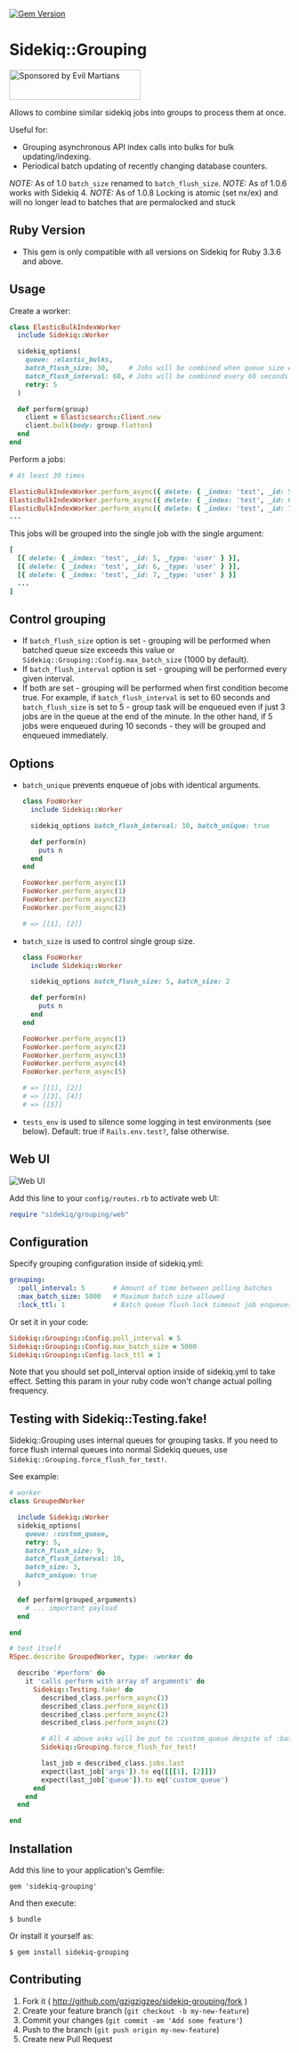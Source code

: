 [![Gem Version](https://badge.fury.io/rb/sidekiq-grouping.svg)](https://rubygems.org/gems/sidekiq-grouping)

# Sidekiq::Grouping

<a href="https://evilmartians.com/?utm_source=sidekiq-grouping-gem">
<img src="https://evilmartians.com/badges/sponsored-by-evil-martians.svg" alt="Sponsored by Evil Martians" width="236" height="54">
</a>

Allows to combine similar sidekiq jobs into groups to process them at once.

Useful for:
* Grouping asynchronous API index calls into bulks for bulk updating/indexing.
* Periodical batch updating of recently changing database counters.

*NOTE:* As of 1.0 `batch_size` renamed to `batch_flush_size`.
*NOTE:* As of 1.0.6 works with Sidekiq 4.
*NOTE:* As of 1.0.8 Locking is atomic (set nx/ex) and will no longer lead to batches that are permalocked and stuck

## Ruby Version
- This gem is only compatible with all versions on Sidekiq for Ruby 3.3.6 and above.

## Usage

Create a worker:

```ruby
class ElasticBulkIndexWorker
  include Sidekiq::Worker

  sidekiq_options(
    queue: :elastic_bulks,
    batch_flush_size: 30,     # Jobs will be combined when queue size exceeds 30
    batch_flush_interval: 60, # Jobs will be combined every 60 seconds
    retry: 5
  )

  def perform(group)
    client = Elasticsearch::Client.new
    client.bulk(body: group.flatten)
  end
end
```

Perform a jobs:

```ruby
# At least 30 times

ElasticBulkIndexWorker.perform_async({ delete: { _index: 'test', _id: 5, _type: 'user' } })
ElasticBulkIndexWorker.perform_async({ delete: { _index: 'test', _id: 6, _type: 'user' } })
ElasticBulkIndexWorker.perform_async({ delete: { _index: 'test', _id: 7, _type: 'user' } })
...
```

This jobs will be grouped into the single job with the single argument:

```ruby
[
  [{ delete: { _index: 'test', _id: 5, _type: 'user' } }],
  [{ delete: { _index: 'test', _id: 6, _type: 'user' } }],
  [{ delete: { _index: 'test', _id: 7, _type: 'user' } }]
  ...
]
```

## Control grouping

- If `batch_flush_size` option is set - grouping will be performed when batched queue size exceeds this value or `Sidekiq::Grouping::Config.max_batch_size` (1000 by default).
- If `batch_flush_interval` option is set - grouping will be performed every given interval.
- If both are set - grouping will be performed when first condition become true. For example, if `batch_flush_interval` is set to 60 seconds and `batch_flush_size` is set to 5 - group task will be enqueued even if just 3 jobs are in the queue at the end of the minute. In the other hand, if 5 jobs were enqueued during 10 seconds - they will be grouped and enqueued immediately.

## Options

- `batch_unique` prevents enqueue of jobs with identical arguments.

  ```ruby
  class FooWorker
    include Sidekiq::Worker

    sidekiq_options batch_flush_interval: 10, batch_unique: true

    def perform(n)
      puts n
    end
  end

  FooWorker.perform_async(1)
  FooWorker.perform_async(1)
  FooWorker.perform_async(2)
  FooWorker.perform_async(2)

  # => [[1], [2]]
  ```

- `batch_size` is used to control single group size.

  ```ruby
  class FooWorker
    include Sidekiq::Worker

    sidekiq_options batch_flush_size: 5, batch_size: 2

    def perform(n)
      puts n
    end
  end

  FooWorker.perform_async(1)
  FooWorker.perform_async(2)
  FooWorker.perform_async(3)
  FooWorker.perform_async(4)
  FooWorker.perform_async(5)

  # => [[1], [2]]
  # => [[3], [4]]
  # => [[5]]
  ```

- `tests_env` is used to silence some logging in test environments (see below). Default: true if `Rails.env.test?`, false otherwise.

## Web UI

![Web UI](web.png)

Add this line to your `config/routes.rb` to activate web UI:

```ruby
require "sidekiq/grouping/web"
```

## Configuration

Specify grouping configuration inside of sidekiq.yml:

```yml
grouping:
  :poll_interval: 5       # Amount of time between polling batches
  :max_batch_size: 5000   # Maximum batch size allowed
  :lock_ttl: 1            # Batch queue flush lock timeout job enqueues
```

Or set it in your code:

```ruby
Sidekiq::Grouping::Config.poll_interval = 5
Sidekiq::Grouping::Config.max_batch_size = 5000
Sidekiq::Grouping::Config.lock_ttl = 1
```

Note that you should set poll_interval option inside of sidekiq.yml to take effect. Setting this param in your ruby code won't change actual polling frequency.

## Testing with Sidekiq::Testing.fake!

Sidekiq::Grouping uses internal queues for grouping tasks. If you need to force flush internal queues into normal Sidekiq queues, use `Sidekiq::Grouping.force_flush_for_test!`.

See example:

```ruby
# worker
class GroupedWorker

  include Sidekiq::Worker
  sidekiq_options(
    queue: :custom_queue,
    retry: 5,
    batch_flush_size: 9,
    batch_flush_interval: 10,
    batch_size: 3,
    batch_unique: true
  )

  def perform(grouped_arguments)
    # ... important payload
  end

end

# test itself
RSpec.describe GroupedWorker, type: :worker do

  describe '#perform' do
    it 'calls perform with array of arguments' do
      Sidekiq::Testing.fake! do
        described_class.perform_async(1)
        described_class.perform_async(1)
        described_class.perform_async(2)
        described_class.perform_async(2)

        # All 4 above asks will be put to :custom_queue despite of :batch_flush_size is set to 9.
        Sidekiq::Grouping.force_flush_for_test!

        last_job = described_class.jobs.last
        expect(last_job['args']).to eq([[[1], [2]]])
        expect(last_job['queue']).to eq('custom_queue')
      end
    end
  end

end

```

## Installation

Add this line to your application's Gemfile:

    gem 'sidekiq-grouping'

And then execute:

    $ bundle

Or install it yourself as:

    $ gem install sidekiq-grouping

## Contributing

1. Fork it ( http://github.com/gzigzigzeo/sidekiq-grouping/fork )
2. Create your feature branch (`git checkout -b my-new-feature`)
3. Commit your changes (`git commit -am 'Add some feature'`)
4. Push to the branch (`git push origin my-new-feature`)
5. Create new Pull Request
